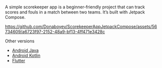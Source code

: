 A simple scorekeeper app is a beginner-friendly project that can track scores and fouls in a match between two teams. It’s built with Jetpack Compose. 


https://github.com/Donaboyev/ScorekeeperAppJetpackCompose/assets/56734609/a6723f97-2152-48a9-bf13-4ff471e3428c

Other versions
* [Android Java](https://github.com/Donaboyev/ScorekeeperAppAndroidJava)
* [Android Kotlin](https://github.com/Donaboyev/ScorekeeperAppAndroidKotlin)
* [Flutter](https://github.com/Donaboyev/ScorekeeperAppFlutter)

